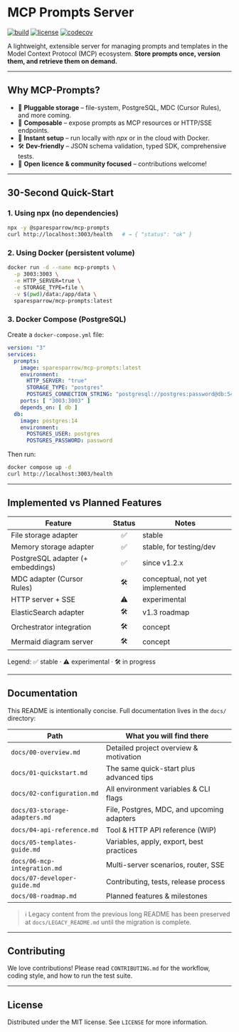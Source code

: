 # MCP Prompts Server

[![build](https://img.shields.io/github/actions/workflow/status/sparesparrow/mcp-prompts/ci.yml?branch=main)](https://github.com/sparesparrow/mcp-prompts/actions)
[![license](https://img.shields.io/github/license/sparesparrow/mcp-prompts.svg)](LICENSE)
[![codecov](https://codecov.io/gh/sparesparrow/mcp-prompts/branch/main/graph/badge.svg)](https://codecov.io/gh/sparesparrow/mcp-prompts)

A lightweight, extensible server for managing prompts and templates in the Model Context Protocol (MCP) ecosystem. **Store prompts once, version them, and retrieve them on demand.**

---

## Why MCP-Prompts?

* 🔌 **Pluggable storage** – file-system, PostgreSQL, MDC (Cursor Rules), and more coming.
* 🧩 **Composable** – expose prompts as MCP resources or HTTP/SSE endpoints.
* 🚀 **Instant setup** – run locally with _npx_ or in the cloud with Docker.
* 🛠️ **Dev-friendly** – JSON schema validation, typed SDK, comprehensive tests.
* 📜 **Open licence & community focused** – contributions welcome!

---

## 30-Second Quick-Start

### 1. Using npx (no dependencies)
```bash
npx -y @sparesparrow/mcp-prompts
curl http://localhost:3003/health   # → { "status": "ok" }
```

### 2. Using Docker (persistent volume)
```bash
docker run -d --name mcp-prompts \
  -p 3003:3003 \
  -e HTTP_SERVER=true \
  -e STORAGE_TYPE=file \
  -v $(pwd)/data:/app/data \
  sparesparrow/mcp-prompts:latest
```

### 3. Docker Compose (PostgreSQL)
Create a `docker-compose.yml` file:
```yaml
version: "3"
services:
  prompts:
    image: sparesparrow/mcp-prompts:latest
    environment:
      HTTP_SERVER: "true"
      STORAGE_TYPE: "postgres"
      POSTGRES_CONNECTION_STRING: "postgresql://postgres:password@db:5432/mcp_prompts"
    ports: [ "3003:3003" ]
    depends_on: [ db ]
  db:
    image: postgres:14
    environment:
      POSTGRES_USER: postgres
      POSTGRES_PASSWORD: password
```
Then run:
```bash
docker compose up -d
curl http://localhost:3003/health
```

---

## Implemented vs Planned Features

| Feature | Status | Notes |
| --- | :---: | --- |
| File storage adapter | ✅ | stable |
| Memory storage adapter | ✅ | stable, for testing/dev |
| PostgreSQL adapter (+ embeddings) | ✅ | since v1.2.x |
| MDC adapter (Cursor Rules) | 🛠️ | conceptual, not yet implemented |
| HTTP server + SSE | ⚠️ | experimental |
| ElasticSearch adapter | 🛠️ | v1.3 roadmap |
| Orchestrator integration | 🛠️ | concept |
| Mermaid diagram server | 🛠️ | concept |

Legend: ✅ stable · ⚠️ experimental · 🛠️ in progress

---

## Documentation

This README is intentionally concise. Full documentation lives in the `docs/` directory:

| Path | What you will find there |
| --- | --- |
| `docs/00-overview.md` | Detailed project overview & motivation |
| `docs/01-quickstart.md` | The same quick-start plus advanced tips |
| `docs/02-configuration.md` | All environment variables & CLI flags |
| `docs/03-storage-adapters.md` | File, Postgres, MDC, and upcoming adapters |
| `docs/04-api-reference.md` | Tool & HTTP API reference (WIP) |
| `docs/05-templates-guide.md` | Variables, apply, export, best practices |
| `docs/06-mcp-integration.md` | Multi-server scenarios, router, SSE |
| `docs/07-developer-guide.md` | Contributing, tests, release process |
| `docs/08-roadmap.md` | Planned features & milestones |

> ℹ️ Legacy content from the previous long README has been preserved at `docs/LEGACY_README.md` until the migration is complete.

---

## Contributing

We love contributions! Please read `CONTRIBUTING.md` for the workflow, coding style, and how to run the test suite.

---

## License

Distributed under the MIT license. See `LICENSE` for more information. 